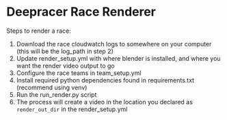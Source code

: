 # Deepracer Race Renderer

Steps to render a race:
1. Download the race cloudwatch logs to somewhere on your computer (this will be the log_path in step 2)
1. Update render_setup.yml with where blender is installed, and where you want the render video output to go
1. Configure the race teams in team_setup.yml
1. Install required python dependencies found in requirements.txt (recommend using venv)
1. Run the run_render.py script
1. The process will create a video in the location you declared as  `render_out_dir` in the render_setup.yml
